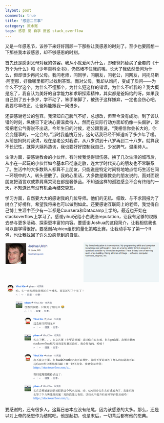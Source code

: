```yaml
---
layout: post
comments: true
title: "感恩二三事"
category: 流水账
tags: 感恩 爱 自学 反省 stack_overflow
---
```


又是一年感恩节，该停下来好好回顾一下那些让我感恩的时刻了。至少也要回想一下那些我本该感恩，却不够感恩的时刻。

首先还是感谢父母对我的包容。我从小就爱问为什么，即便爸妈给买了全套的《十万个为什么》和《少年百科全书》，仍然堵不住我的嘴。长大了我依然爱问为什么，但却很少再问父母。我问老师，问同学，问朋友，问老公，问网友，问托马斯·阿奎那，好像哪里都可以找到答案。而对父母，我却从询问，变成了质问——为什么不学这个，为什么不懂那个，为什么犯这样的错误，为什么不听我的？我大概是忘了，我自认为美好的自学能力和求职探索精神，其实都是爸妈给的呀。如果我自己到了五十多岁，学不动了，笨手笨脚了，被孩子这样嫌弃，一定也会伤心吧。我要尽早改正，让爸妈能跟我一同进步。

还要感谢老公的包容。我深知自己脾气不好，总想改，但至今没有成功。到了该认错的时刻，纵使已下定决心要温柔待人，然而在实际行动方面却仍像一头倔驴，常常把老公气得说不出话。今年生日的时候，老公跟我说，“我相信你会长大的，你会变懂事的，一定会的。”当时我羞愧万分。这句话我已经不知道听了多少年了嗳。从前是妈妈对我讲，现在是老公对我讲，从八岁讲到十八岁再到二十八岁。就算我不长记性，就算大姨妈造访，我也要好好控制我自己，少发脾气，温柔待人。

生活方面，要感谢教会的小伙伴。有时候我觉得很伤感，换了几次生活的城市后，从小在一起玩的小伙伴如今基本已彻底走散，连大学时代交心的朋友也不常联系了。生活中的大多数熟人都算不上朋友，只能说是特定时间特地地点恰巧生活在同一环境中的人，转头便散了。我的心里话，大多数是跟教会的朋友说的。面对面跟朋友把酒言欢或靠肩痛哭现在都是奢侈品。不知道这样的孤独感会不会有终结的一天，不知道还有没有机会再结交挚友。

学习方面，自然要大大的感谢我的几位导师。他们的无私、细致、与不求回报为了树立了好榜样，希望我将来也可以做到如此。还要感谢互联网上的老师，我觉得自己博士生涯中至少有一半都是Coursera和Datacamp上学的。最近也开始在stackoverflow上学习了。感谢yihui兄给小白我涨reputation，让我有足够的权限去参与更多活动、探索更丰富的内容。要感谢Joshua的这段简介，让我相信我也可以自学得很好。要感谢Alphien组织的量化策略比赛，让我动手写了第一个R包，也让我找回了许久没感觉到的自信。

![](/images/joshua_ulrich.png)
![](/images/so_first_answer.png)

要感谢的，还有很多人。这篇日志本应没有结尾，因为该感恩的太多。那么，还是以对上帝的感恩作为结尾吧。他是起初，也是末后，一切背后都有他的恩典。
